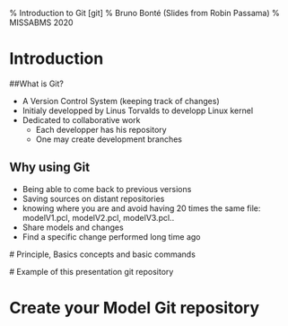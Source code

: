 % Introduction to Git \[git\]
% Bruno Bonté (Slides from Robin Passama)
% MISSABMS 2020

# Introduction

##What is Git?

- A Version Control System (keeping track of changes)
- Initialy developped by Linus Torvalds to developp Linux kernel
- Dedicated to collaborative work
	* Each developper has his repository
	* One may create development branches

## Why using Git
- Being able to come back to previous versions
- Saving sources on distant repositories
- knowing where you are and avoid having 20 times the same file: modelV1.pcl, modelV2.pcl, modelV3.pcl..
- Share models and changes
- Find a specific change performed long time ago

# Principle, Basics concepts and basic commands

# Example of this presentation git repository

# Create your Model Git repository


